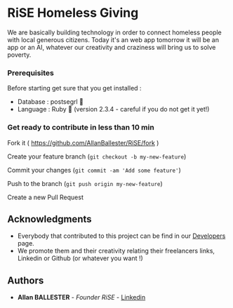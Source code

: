 # RiSE Homeless Giving

We are basically building technology in order to connect homeless people with local generous citizens.
Today it's an web app tomorrow it will be an app or an AI, whatever our creativity and craziness will bring us to solve poverty.


### Prerequisites

Before starting get sure that you get installed :
* Database : postsegrl 🐘
* Language : Ruby 💎 (version 2.3.4 - careful if you do not get it yet!)


### Get ready to contribute in less than 10 min

Fork it ( https://github.com/AllanBallester/RiSE/fork )

Create your feature branch (`git checkout -b my-new-feature`)

Commit your changes (`git commit -am 'Add some feature'`)

Push to the branch (`git push origin my-new-feature`)

Create a new Pull Request

## Acknowledgments

* Everybody that contributed to this project can be find in our [Developers](https://www.risekindness.com/pages/developers) page. 
* We promote them and their creativity relating their freelancers links, Linkedin or Github (or whatever you want !)

## Authors

* **Allan BALLESTER** - *Founder RiSE* - [Linkedin](https://www.linkedin.com/in/allan-ballester/)

